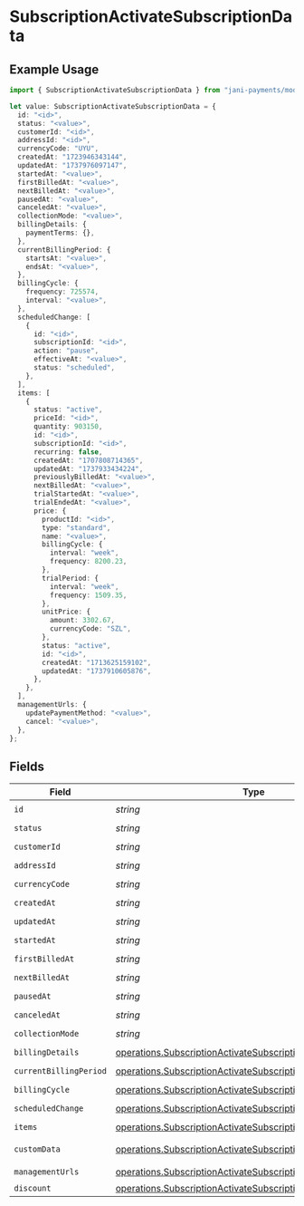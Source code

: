 # SubscriptionActivateSubscriptionData

## Example Usage

```typescript
import { SubscriptionActivateSubscriptionData } from "jani-payments/models/operations";

let value: SubscriptionActivateSubscriptionData = {
  id: "<id>",
  status: "<value>",
  customerId: "<id>",
  addressId: "<id>",
  currencyCode: "UYU",
  createdAt: "1723946343144",
  updatedAt: "1737976097147",
  startedAt: "<value>",
  firstBilledAt: "<value>",
  nextBilledAt: "<value>",
  pausedAt: "<value>",
  canceledAt: "<value>",
  collectionMode: "<value>",
  billingDetails: {
    paymentTerms: {},
  },
  currentBillingPeriod: {
    startsAt: "<value>",
    endsAt: "<value>",
  },
  billingCycle: {
    frequency: 725574,
    interval: "<value>",
  },
  scheduledChange: [
    {
      id: "<id>",
      subscriptionId: "<id>",
      action: "pause",
      effectiveAt: "<value>",
      status: "scheduled",
    },
  ],
  items: [
    {
      status: "active",
      priceId: "<id>",
      quantity: 903150,
      id: "<id>",
      subscriptionId: "<id>",
      recurring: false,
      createdAt: "1707808714365",
      updatedAt: "1737933434224",
      previouslyBilledAt: "<value>",
      nextBilledAt: "<value>",
      trialStartedAt: "<value>",
      trialEndedAt: "<value>",
      price: {
        productId: "<id>",
        type: "standard",
        name: "<value>",
        billingCycle: {
          interval: "week",
          frequency: 8200.23,
        },
        trialPeriod: {
          interval: "week",
          frequency: 1509.35,
        },
        unitPrice: {
          amount: 3302.67,
          currencyCode: "SZL",
        },
        status: "active",
        id: "<id>",
        createdAt: "1713625159102",
        updatedAt: "1737910605876",
      },
    },
  ],
  managementUrls: {
    updatePaymentMethod: "<value>",
    cancel: "<value>",
  },
};
```

## Fields

| Field                                                                                                                                              | Type                                                                                                                                               | Required                                                                                                                                           | Description                                                                                                                                        |
| -------------------------------------------------------------------------------------------------------------------------------------------------- | -------------------------------------------------------------------------------------------------------------------------------------------------- | -------------------------------------------------------------------------------------------------------------------------------------------------- | -------------------------------------------------------------------------------------------------------------------------------------------------- |
| `id`                                                                                                                                               | *string*                                                                                                                                           | :heavy_check_mark:                                                                                                                                 | N/A                                                                                                                                                |
| `status`                                                                                                                                           | *string*                                                                                                                                           | :heavy_check_mark:                                                                                                                                 | N/A                                                                                                                                                |
| `customerId`                                                                                                                                       | *string*                                                                                                                                           | :heavy_check_mark:                                                                                                                                 | N/A                                                                                                                                                |
| `addressId`                                                                                                                                        | *string*                                                                                                                                           | :heavy_check_mark:                                                                                                                                 | N/A                                                                                                                                                |
| `currencyCode`                                                                                                                                     | *string*                                                                                                                                           | :heavy_check_mark:                                                                                                                                 | N/A                                                                                                                                                |
| `createdAt`                                                                                                                                        | *string*                                                                                                                                           | :heavy_check_mark:                                                                                                                                 | N/A                                                                                                                                                |
| `updatedAt`                                                                                                                                        | *string*                                                                                                                                           | :heavy_check_mark:                                                                                                                                 | N/A                                                                                                                                                |
| `startedAt`                                                                                                                                        | *string*                                                                                                                                           | :heavy_check_mark:                                                                                                                                 | N/A                                                                                                                                                |
| `firstBilledAt`                                                                                                                                    | *string*                                                                                                                                           | :heavy_check_mark:                                                                                                                                 | N/A                                                                                                                                                |
| `nextBilledAt`                                                                                                                                     | *string*                                                                                                                                           | :heavy_check_mark:                                                                                                                                 | N/A                                                                                                                                                |
| `pausedAt`                                                                                                                                         | *string*                                                                                                                                           | :heavy_check_mark:                                                                                                                                 | N/A                                                                                                                                                |
| `canceledAt`                                                                                                                                       | *string*                                                                                                                                           | :heavy_check_mark:                                                                                                                                 | N/A                                                                                                                                                |
| `collectionMode`                                                                                                                                   | *string*                                                                                                                                           | :heavy_check_mark:                                                                                                                                 | N/A                                                                                                                                                |
| `billingDetails`                                                                                                                                   | [operations.SubscriptionActivateSubscriptionBillingDetails](../../models/operations/subscriptionactivatesubscriptionbillingdetails.md)             | :heavy_check_mark:                                                                                                                                 | N/A                                                                                                                                                |
| `currentBillingPeriod`                                                                                                                             | [operations.SubscriptionActivateSubscriptionCurrentBillingPeriod](../../models/operations/subscriptionactivatesubscriptioncurrentbillingperiod.md) | :heavy_check_mark:                                                                                                                                 | N/A                                                                                                                                                |
| `billingCycle`                                                                                                                                     | [operations.SubscriptionActivateSubscriptionBillingCycle](../../models/operations/subscriptionactivatesubscriptionbillingcycle.md)                 | :heavy_check_mark:                                                                                                                                 | N/A                                                                                                                                                |
| `scheduledChange`                                                                                                                                  | [operations.SubscriptionActivateSubscriptionScheduledChange](../../models/operations/subscriptionactivatesubscriptionscheduledchange.md)[]         | :heavy_check_mark:                                                                                                                                 | N/A                                                                                                                                                |
| `items`                                                                                                                                            | [operations.SubscriptionActivateSubscriptionItems](../../models/operations/subscriptionactivatesubscriptionitems.md)[]                             | :heavy_check_mark:                                                                                                                                 | N/A                                                                                                                                                |
| `customData`                                                                                                                                       | [operations.SubscriptionActivateSubscriptionCustomData](../../models/operations/subscriptionactivatesubscriptioncustomdata.md)                     | :heavy_minus_sign:                                                                                                                                 | Any valid JSON value                                                                                                                               |
| `managementUrls`                                                                                                                                   | [operations.SubscriptionActivateSubscriptionManagementUrls](../../models/operations/subscriptionactivatesubscriptionmanagementurls.md)             | :heavy_check_mark:                                                                                                                                 | N/A                                                                                                                                                |
| `discount`                                                                                                                                         | [operations.SubscriptionActivateSubscriptionDiscount](../../models/operations/subscriptionactivatesubscriptiondiscount.md)                         | :heavy_minus_sign:                                                                                                                                 | N/A                                                                                                                                                |